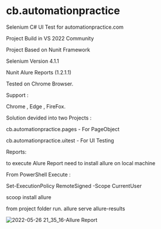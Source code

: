 # cb.automationpractice
Selenium C# UI Test for automationpractice.com

Project Build in VS 2022 Community 

Project Based on Nunit Framework

Selenium Version 4.1.1

Nunit Alure Reports (1.2.1.1)

Tested on Chrome Browser.

Support :

Chrome , Edge , FireFox. 

Solution  devided into  two Projects :


cb.automationpractice.pages - For PageObject

cb.automationpractice.uitest - For UI Testing 

Reports:

to execute Alure Report need to install allure on local machine 

From PowerShell Execute : 

Set-ExecutionPolicy RemoteSigned -Scope CurrentUser

 scoop install allure
 
 from project folder run.
 allure serve allure-results
 
 ![2022-05-26 21_35_16-Allure Report](https://user-images.githubusercontent.com/34883695/170556433-885a323c-133e-44b6-856f-7f6531e092fa.png)


